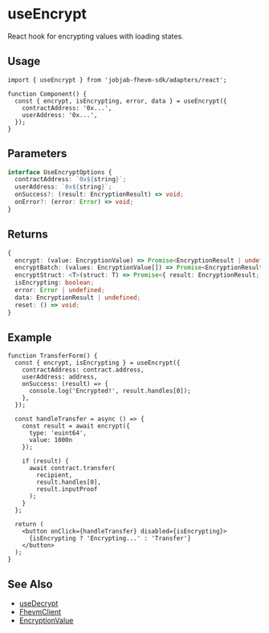 # useEncrypt

React hook for encrypting values with loading states.

## Usage

```tsx
import { useEncrypt } from 'jobjab-fhevm-sdk/adapters/react';

function Component() {
  const { encrypt, isEncrypting, error, data } = useEncrypt({
    contractAddress: '0x...',
    userAddress: '0x...',
  });
}
```

## Parameters

```typescript
interface UseEncryptOptions {
  contractAddress: `0x${string}`;
  userAddress: `0x${string}`;
  onSuccess?: (result: EncryptionResult) => void;
  onError?: (error: Error) => void;
}
```

## Returns

```typescript
{
  encrypt: (value: EncryptionValue) => Promise<EncryptionResult | undefined>;
  encryptBatch: (values: EncryptionValue[]) => Promise<EncryptionResult | undefined>;
  encryptStruct: <T>(struct: T) => Promise<{ result: EncryptionResult; fields: keyof T[] }>;
  isEncrypting: boolean;
  error: Error | undefined;
  data: EncryptionResult | undefined;
  reset: () => void;
}
```

## Example

```tsx
function TransferForm() {
  const { encrypt, isEncrypting } = useEncrypt({
    contractAddress: contract.address,
    userAddress: address,
    onSuccess: (result) => {
      console.log('Encrypted!', result.handles[0]);
    },
  });

  const handleTransfer = async () => {
    const result = await encrypt({ 
      type: 'euint64', 
      value: 1000n 
    });
    
    if (result) {
      await contract.transfer(
        recipient,
        result.handles[0],
        result.inputProof
      );
    }
  };

  return (
    <button onClick={handleTransfer} disabled={isEncrypting}>
      {isEncrypting ? 'Encrypting...' : 'Transfer'}
    </button>
  );
}
```

## See Also

- [useDecrypt](useDecrypt.md)
- [FhevmClient](FhevmClient.md)
- [EncryptionValue](EncryptionValue.md)

